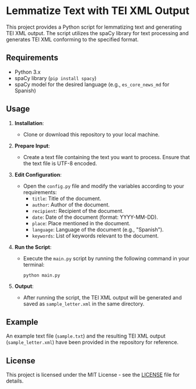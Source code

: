 # Lemmatize Text with TEI XML Output

This project provides a Python script for lemmatizing text and generating TEI XML output. The script utilizes the spaCy library for text processing and generates TEI XML conforming to the specified format.

## Requirements

- Python 3.x
- spaCy library (`pip install spacy`)
- spaCy model for the desired language (e.g., `es_core_news_md` for Spanish)

## Usage

1. **Installation**:
    - Clone or download this repository to your local machine.

2. **Prepare Input**:
    - Create a text file containing the text you want to process. Ensure that the text file is UTF-8 encoded.

3. **Edit Configuration**:
    - Open the `config.py` file and modify the variables according to your requirements:
        - `title`: Title of the document.
        - `author`: Author of the document.
        - `recipient`: Recipient of the document.
        - `date`: Date of the document (format: YYYY-MM-DD).
        - `place`: Place mentioned in the document.
        - `language`: Language of the document (e.g., "Spanish").
        - `keywords`: List of keywords relevant to the document.

4. **Run the Script**:
    - Execute the `main.py` script by running the following command in your terminal:
      ```
      python main.py
      ```

5. **Output**:
    - After running the script, the TEI XML output will be generated and saved as `sample_letter.xml` in the same directory.

## Example

An example text file (`sample.txt`) and the resulting TEI XML output (`sample_letter.xml`) have been provided in the repository for reference.

## License

This project is licensed under the MIT License - see the [LICENSE](LICENSE) file for details.

